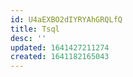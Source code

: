 ```yaml
---
id: U4aEXBO2dIYRYAhGRQLfQ
title: Tsql
desc: ''
updated: 1641427211274
created: 1641182165043
---
```


